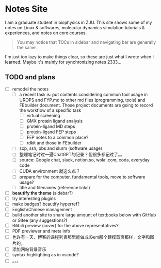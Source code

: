 # Notes Site

I am a graduate student in biophysics in ZJU. This site shows some of my notes on Linux \& softwares, molecular dynamics simulation tutorials \& experiences, and notes on core courses.

> You may notice that TOCs in sidebar and navigating bar are generally the same.

I'm just too lazy to make things clear, so these are just what I wrote when I learned. Maybe it's mainly for synchronizing notes 2333...

## TODO and plans

- [ ] remodel the notes
  - [ ] a recent task is: put contents considering common tool usage in UROPS and FYP.md to other md files (programming, tools) and FEbuilder document. Those project documents are going to record the workflow of a specific task
    - [ ] virtual screening
    - [ ] GMX protein ligand analysis
    - [ ] protein-ligand MD steps
    - [ ] protein-ligand FEP steps
    - [ ] FEP notes to a common place?
    - [ ] rdkit and those in FEbuilder
  - [ ] scp, ssh, pbs and slurm (software usage)
  - [ ] 整理笔记时过一遍ChatGPT的记录？但很多都记过了。。
  - [ ] source: Google chat, slack, notion.so, wolai.com, coda, everyday code
  - [ ] CUDA environment 就这么点？
  - [ ] prepare for the computer, fundamental tools, move to software usage?
  - [ ] title and filenames (reference links)
- [ ] **beautify the theme** (sidebar?)
- [ ] try interesting plugins
- [ ] make badges? beautify hyperref?
- [ ] English/Chinese management
- [ ] build another site to share large amount of textbooks below with GitHub or Gitee (any suggestions?)
- [ ] Bilibili preview (cover) for the above representatives?
- [ ] PDF previewer and meta info
- [ ] 也许有一天，博客的课程列表那里能做成iGem那个建模首页那样，文字和图片的。
- [ ] 添加网站背景音乐
- [ ] syntax highlighting as in vscode?
- [ ] 。。。

